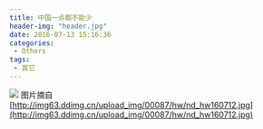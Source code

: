 ```yaml
---
title: 中国一点都不能少
header-img: "header.jpg"
date: 2016-07-13 15:16:36
categories:
 - Others
tags:
 - 其它
---
```

![](/img/upload/20160713/1-1.jpg)
图片摘自 [http://img63.ddimg.cn/upload_img/00087/hw/nd_hw160712.jpg](http://img63.ddimg.cn/upload_img/00087/hw/nd_hw160712.jpg)
